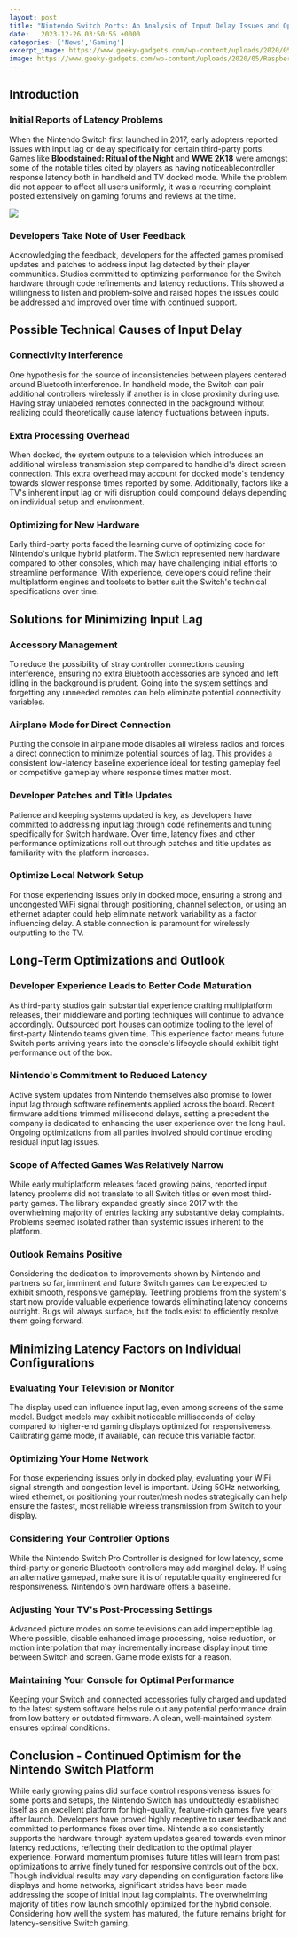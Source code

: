 ```yaml
---
layout: post
title: "Nintendo Switch Ports: An Analysis of Input Delay Issues and Optimized Solutions"
date:   2023-12-26 03:50:55 +0000
categories: ['News','Gaming']
excerpt_image: https://www.geeky-gadgets.com/wp-content/uploads/2020/05/Raspberry-Pi-Switch-lag-fix-1.jpg
image: https://www.geeky-gadgets.com/wp-content/uploads/2020/05/Raspberry-Pi-Switch-lag-fix-1.jpg
---
```


##  Introduction 
### Initial Reports of Latency Problems
When the Nintendo Switch first launched in 2017, early adopters reported issues with input lag or delay specifically for certain third-party ports. Games like **Bloodstained: Ritual of the Night** and **WWE 2K18** were amongst some of the notable titles cited by players as having noticeablecontroller response latency both in handheld and TV docked mode. While the problem did not appear to affect all users uniformly, it was a recurring complaint posted extensively on gaming forums and reviews at the time.

![](https://graphicscardhub.com/wp-content/uploads/2020/03/reduce-input-lag-games.jpg)
### Developers Take Note of User Feedback 
Acknowledging the feedback, developers for the affected games promised updates and patches to address input lag detected by their player communities. Studios committed to optimizing performance for the Switch hardware through code refinements and latency reductions. This showed a willingness to listen and problem-solve and raised hopes the issues could be addressed and improved over time with continued support.
##  Possible Technical Causes of Input Delay 
### Connectivity Interference 
One hypothesis for the source of inconsistencies between players centered around Bluetooth interference. In handheld mode, the Switch can pair additional controllers wirelessly if another is in close proximity during use. Having stray unlabeled remotes connected in the background without realizing could theoretically cause latency fluctuations between inputs.
### Extra Processing Overhead 
When docked, the system outputs to a television which introduces an additional wireless transmission step compared to handheld's direct screen connection. This extra overhead may account for docked mode's tendency towards slower response times reported by some. Additionally, factors like a TV's inherent input lag or wifi disruption could compound delays depending on individual setup and environment.
### Optimizing for New Hardware 
Early third-party ports faced the learning curve of optimizing code for Nintendo's unique hybrid platform. The Switch represented new hardware compared to other consoles, which may have challenging initial efforts to streamline performance. With experience, developers could refine their multiplatform engines and toolsets to better suit the Switch's technical specifications over time.
##  Solutions for Minimizing Input Lag
### Accessory Management  
To reduce the possibility of stray controller connections causing interference, ensuring no extra Bluetooth accessories are synced and left idling in the background is prudent. Going into the system settings and forgetting any unneeded remotes can help eliminate potential connectivity variables.
### Airplane Mode for Direct Connection
Putting the console in airplane mode disables all wireless radios and forces a direct connection to minimize potential sources of lag. This provides a consistent low-latency baseline experience ideal for testing gameplay feel or competitive gameplay where response times matter most.
### Developer Patches and Title Updates
Patience and keeping systems updated is key, as developers have committed to addressing input lag through code refinements and tuning specifically for Switch hardware. Over time, latency fixes and other performance optimizations roll out through patches and title updates as familiarity with the platform increases.
### Optimize Local Network Setup
For those experiencing issues only in docked mode, ensuring a strong and uncongested WiFi signal through positioning, channel selection, or using an ethernet adapter could help eliminate network variability as a factor influencing delay. A stable connection is paramount for wirelessly outputting to the TV. 
##  Long-Term Optimizations and Outlook
### Developer Experience Leads to Better Code Maturation
As third-party studios gain substantial experience crafting multiplatform releases, their middleware and porting techniques will continue to advance accordingly. Outsourced port houses can optimize tooling to the level of first-party Nintendo teams given time. This experience factor means future Switch ports arriving years into the console's lifecycle should exhibit tight performance out of the box.
### Nintendo's Commitment to Reduced Latency 
Active system updates from Nintendo themselves also promise to lower input lag through software refinements applied across the board. Recent firmware additions trimmed millisecond delays, setting a precedent the company is dedicated to enhancing the user experience over the long haul. Ongoing optimizations from all parties involved should continue eroding residual input lag issues. 
### Scope of Affected Games Was Relatively Narrow  
While early multiplatform releases faced growing pains, reported input latency problems did not translate to all Switch titles or even most third-party games. The library expanded greatly since 2017 with the overwhelming majority of entries lacking any substantive delay complaints. Problems seemed isolated rather than systemic issues inherent to the platform.
### Outlook Remains Positive
Considering the dedication to improvements shown by Nintendo and partners so far, imminent and future Switch games can be expected to exhibit smooth, responsive gameplay. Teething problems from the system's start now provide valuable experience towards eliminating latency concerns outright. Bugs will always surface, but the tools exist to efficiently resolve them going forward.
##  Minimizing Latency Factors on Individual Configurations
### Evaluating Your Television or Monitor  
The display used can influence input lag, even among screens of the same model. Budget models may exhibit noticeable milliseconds of delay compared to higher-end gaming displays optimized for responsiveness. Calibrating game mode, if available, can reduce this variable factor. 
### Optimizing Your Home Network  
For those experiencing issues only in docked play, evaluating your WiFi signal strength and congestion level is important. Using 5GHz networking, wired ethernet, or positioning your router/mesh nodes strategically can help ensure the fastest, most reliable wireless transmission from Switch to your display.
### Considering Your Controller Options
While the Nintendo Switch Pro Controller is designed for low latency, some third-party or generic Bluetooth controllers may add marginal delay. If using an alternative gamepad, make sure it is of reputable quality engineered for responsiveness. Nintendo's own hardware offers a baseline.
### Adjusting Your TV's Post-Processing Settings  
Advanced picture modes on some televisions can add imperceptible lag. Where possible, disable enhanced image processing, noise reduction, or motion interpolation that may incrementally increase display input time between Switch and screen. Game mode exists for a reason.
### Maintaining Your Console for Optimal Performance  
Keeping your Switch and connected accessories fully charged and updated to the latest system software helps rule out any potential performance drain from low battery or outdated firmware. A clean, well-maintained system ensures optimal conditions.
##  Conclusion - Continued Optimism for the Nintendo Switch Platform
While early growing pains did surface control responsiveness issues for some ports and setups, the Nintendo Switch has undoubtedly established itself as an excellent platform for high-quality, feature-rich games five years after launch. Developers have proved highly receptive to user feedback and committed to performance fixes over time. 
Nintendo also consistently supports the hardware through system updates geared towards even minor latency reductions, reflecting their dedication to the optimal player experience. Forward momentum promises future titles will learn from past optimizations to arrive finely tuned for responsive controls out of the box.
Though individual results may vary depending on configuration factors like displays and home networks, significant strides have been made addressing the scope of initial input lag complaints. The overwhelming majority of titles now launch smoothly optimized for the hybrid console. Considering how well the system has matured, the future remains bright for latency-sensitive Switch gaming.